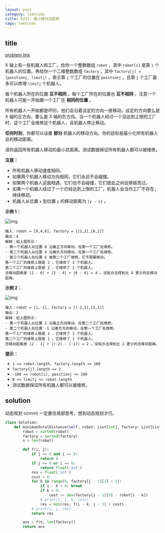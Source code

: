 ```yaml
---
layout: post
category: leetcode
title: 6232. 最小移动总距离
tags: leetcode
---
```


## title
[problem link](https://leetcode.cn/problems/minimum-total-distance-traveled/)

X 轴上有一些机器人和工厂。给你一个整数数组 `robot` ，其中 `robot[i]` 是第 `i` 个机器人的位置。再给你一个二维整数数组 `factory` ，其中 `factory[j] = [positionj, limitj]` ，表示第 `j` 个工厂的位置在 `positionj` ，且第 `j` 个工厂最多可以修理 `limitj` 个机器人。

每个机器人所在的位置 **互不相同** 。每个工厂所在的位置也 **互不相同** 。注意一个机器人可能一开始跟一个工厂在 **相同的位置** 。

所有机器人一开始都是坏的，他们会沿着设定的方向一直移动。设定的方向要么是 X 轴的正方向，要么是 X 轴的负方向。当一个机器人经过一个没达到上限的工厂时，这个工厂会维修这个机器人，且机器人停止移动。

**任何时刻**，你都可以设置 **部分** 机器人的移动方向。你的目标是最小化所有机器人总的移动距离。

请你返回所有机器人移动的最小总距离。测试数据保证所有机器人都可以被维修。

**注意：**

- 所有机器人移动速度相同。
- 如果两个机器人移动方向相同，它们永远不会碰撞。
- 如果两个机器人迎面相遇，它们也不会碰撞，它们彼此之间会擦肩而过。
- 如果一个机器人经过了一个已经达到上限的工厂，机器人会当作工厂不存在，继续移动。
- 机器人从位置 `x` 到位置 `y` 的移动距离为 `|y - x|` 。

 

**示例 1：**

![img](https://cdn.jsdelivr.net/gh/mafulong/mdPic@vv6/v6/202211061747130.png)

```
输入：robot = [0,4,6], factory = [[2,2],[6,2]]
输出：4
解释：如上图所示：
- 第一个机器人从位置 0 沿着正方向移动，在第一个工厂处维修。
- 第二个机器人从位置 4 沿着负方向移动，在第一个工厂处维修。
- 第三个机器人在位置 6 被第二个工厂维修，它不需要移动。
第一个工厂的维修上限是 2 ，它维修了 2 个机器人。
第二个工厂的维修上限是 2 ，它维修了 1 个机器人。
总移动距离是 |2 - 0| + |2 - 4| + |6 - 6| = 4 。没有办法得到比 4 更少的总移动距离。
```

**示例 2：**

![img](https://cdn.jsdelivr.net/gh/mafulong/mdPic@vv6/v6/202211061747289.png)

```
输入：robot = [1,-1], factory = [[-2,1],[2,1]]
输出：2
解释：如上图所示：
- 第一个机器人从位置 1 沿着正方向移动，在第二个工厂处维修。
- 第二个机器人在位置 -1 沿着负方向移动，在第一个工厂处维修。
第一个工厂的维修上限是 1 ，它维修了 1 个机器人。
第二个工厂的维修上限是 1 ，它维修了 1 个机器人。
总移动距离是 |2 - 1| + |(-2) - (-1)| = 2 。没有办法得到比 2 更少的总移动距离。
```

 

**提示：**

- `1 <= robot.length, factory.length <= 100`
- `factory[j].length == 2`
- `-109 <= robot[i], positionj <= 109`
- `0 <= limitj <= robot.length`
- 测试数据保证所有机器人都可以被维修。

## solution

动态规划 o(nnm) 一定要往局部思考，想到动态规划才行。

```python
class Solution:
    def minimumTotalDistance(self, robot: List[int], factory: List[List[int]]) -> int:
        robot = sorted(robot)
        factory = sorted(factory)
        n = len(robot)

        def f(i, j):
            if j == 0 and i == 0:
                return 0
            if j == 0 or i == 0:
                return float('inf')
            res = float('inf')
            cost = 0
            for k in range(0, factory[j - 1][1] + 1):
                if i - k < 0: break
                if k > 0:
                    cost += abs(factory[j - 1][0] - robot[i - k])
                # print(i, j, k, cost)
                res = min(res, f(i - k, j - 1) + cost)
            # print(i, j, res)
            return res

        ans = f(n, len(factory))
        return ans
```


